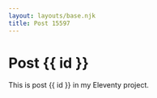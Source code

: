 ```yaml
---
layout: layouts/base.njk
title: Post 15597
---
```


# Post {{ id }}

This is post {{ id }} in my Eleventy project.
